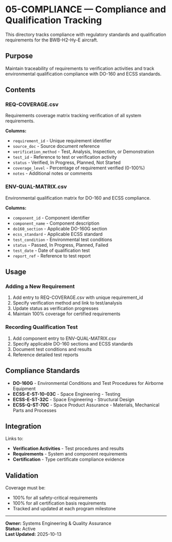 # 05-COMPLIANCE — Compliance and Qualification Tracking

This directory tracks compliance with regulatory standards and qualification requirements for the BWB-H2-Hy-E aircraft.

## Purpose

Maintain traceability of requirements to verification activities and track environmental qualification compliance with DO-160 and ECSS standards.

## Contents

### REQ-COVERAGE.csv
Requirements coverage matrix tracking verification of all system requirements.

**Columns:**
- `requirement_id` - Unique requirement identifier
- `source_doc` - Source document reference
- `verification_method` - Test, Analysis, Inspection, or Demonstration
- `test_id` - Reference to test or verification activity
- `status` - Verified, In Progress, Planned, Not Started
- `coverage_level` - Percentage of requirement verified (0-100%)
- `notes` - Additional notes or comments

### ENV-QUAL-MATRIX.csv
Environmental qualification matrix for DO-160 and ECSS compliance.

**Columns:**
- `component_id` - Component identifier
- `component_name` - Component description
- `do160_section` - Applicable DO-160G section
- `ecss_standard` - Applicable ECSS standard
- `test_condition` - Environmental test conditions
- `status` - Passed, In Progress, Planned, Failed
- `test_date` - Date of qualification test
- `report_ref` - Reference to test report

## Usage

### Adding a New Requirement
1. Add entry to REQ-COVERAGE.csv with unique requirement_id
2. Specify verification method and link to test/analysis
3. Update status as verification progresses
4. Maintain 100% coverage for certified requirements

### Recording Qualification Test
1. Add component entry to ENV-QUAL-MATRIX.csv
2. Specify applicable DO-160 sections and ECSS standards
3. Document test conditions and results
4. Reference detailed test reports

## Compliance Standards

- **DO-160G** - Environmental Conditions and Test Procedures for Airborne Equipment
- **ECSS-E-ST-10-03C** - Space Engineering - Testing
- **ECSS-E-ST-32C** - Space Engineering - Structural Design
- **ECSS-Q-ST-70C** - Space Product Assurance - Materials, Mechanical Parts and Processes

## Integration

Links to:
- **Verification Activities** - Test procedures and results
- **Requirements** - System and component requirements
- **Certification** - Type certificate compliance evidence

## Validation

Coverage must be:
- 100% for all safety-critical requirements
- 100% for all certification basis requirements
- Tracked and updated at each program milestone

---

**Owner:** Systems Engineering & Quality Assurance  
**Status:** Active  
**Last Updated:** 2025-10-13
